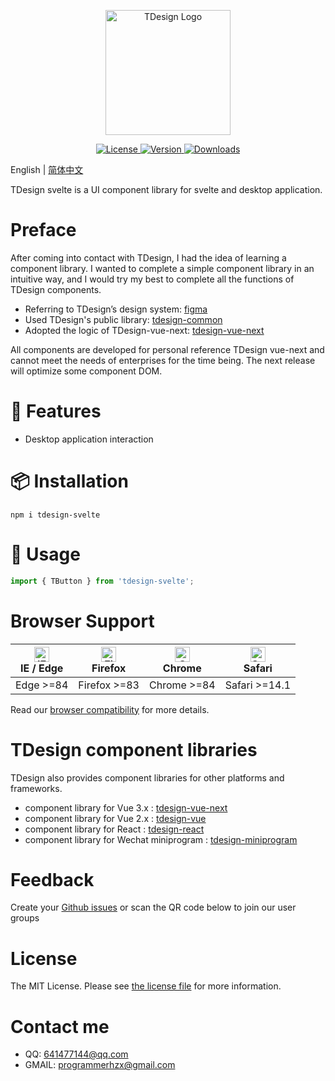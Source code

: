 <p align="center">
  <a href="https://github.com/hzx000822/tdesign-svelte" target="_blank">
    <img alt="TDesign Logo" width="200" src="https://tdesign.gtimg.com/site/TDesign.png">
  </a>
</p>

<p align="center">
  <a href="https://github.com/hzx000822/tdesign-svelte/blob/master/LICENSE.md">
    <img src="https://img.shields.io/npm/l/tdesign-vue-next.svg?sanitize=true" alt="License">
  </a>
  <a href="https://www.npmjs.com/package/tdesign-svelte">
    <img src="https://img.shields.io/npm/v/tdesign-vue-next.svg?sanitize=true" alt="Version">
  </a>
  <a href="https://www.npmjs.com/package/tdesign-svelte">
    <img src="https://img.shields.io/npm/dm/tdesign-vue-next" alt="Downloads">
  </a>
</p>

English | [简体中文](./README-zh_CN.md)

TDesign svelte is a UI component library for svelte and desktop application.

# Preface

After coming into contact with TDesign, I had the idea of learning a component library. I wanted to complete a simple component library in an intuitive way, and I would try my best to complete all the functions of TDesign components.

- Referring to TDesign’s design system: [figma](https://www.figma.com/community/file/1053279236128724321/tdesign-for-web)
- Used TDesign's public library: [tdesign-common](https://github.com/Tencent/tdesign-common)
- Adopted the logic of TDesign-vue-next: [tdesign-vue-next](https://github.com/Tencent/tdesign-vue-next)

All components are developed for personal reference TDesign vue-next and cannot meet the needs of enterprises for the time being.
The next release will optimize some component DOM.

# 🎉 Features

- Desktop application interaction

# 📦 Installation

```shell
npm i tdesign-svelte
```

# 🔨 Usage

```js
import { TButton } from 'tdesign-svelte';
```

# Browser Support

| [<img src="https://raw.githubusercontent.com/alrra/browser-logos/master/src/edge/edge_48x48.png" alt="IE / Edge" width="24px" height="24px" />](http://godban.github.io/browsers-support-badges/)</br> IE / Edge | [<img src="https://raw.githubusercontent.com/alrra/browser-logos/master/src/firefox/firefox_48x48.png" alt="Firefox" width="24px" height="24px" />](http://godban.github.io/browsers-support-badges/)</br>Firefox | [<img src="https://raw.githubusercontent.com/alrra/browser-logos/master/src/chrome/chrome_48x48.png" alt="Chrome" width="24px" height="24px" />](http://godban.github.io/browsers-support-badges/)</br>Chrome | [<img src="https://raw.githubusercontent.com/alrra/browser-logos/master/src/safari/safari_48x48.png" alt="Safari" width="24px" height="24px" />](http://godban.github.io/browsers-support-badges/)</br>Safari |
| ---------------------------------------------------------------------------------------------------------------------------------------------------------------------------------------------------------------- | ----------------------------------------------------------------------------------------------------------------------------------------------------------------------------------------------------------------- | ------------------------------------------------------------------------------------------------------------------------------------------------------------------------------------------------------------- | ------------------------------------------------------------------------------------------------------------------------------------------------------------------------------------------------------------- |
| Edge >=84                                                                                                                                                                                                        | Firefox >=83                                                                                                                                                                                                      | Chrome >=84                                                                                                                                                                                                   | Safari >=14.1                                                                                                                                                                                                 |

Read our [browser compatibility](https://github.com/Tencent/tdesign/wiki/Browser-Compatibility) for more details.

# TDesign component libraries

TDesign also provides component libraries for other platforms and frameworks.

- component library for Vue 3.x : [tdesign-vue-next](https://github.com/Tencent/tdesign-vue-next)
- component library for Vue 2.x : [tdesign-vue](https://github.com/Tencent/tdesign-vue)
- component library for React : [tdesign-react](https://github.com/Tencent/tdesign-react)
- component library for Wechat miniprogram : [tdesign-miniprogram](https://github.com/Tencent/tdesign-miniprogram)

# Feedback

Create your [Github issues](https://github.com/hzx000822/tdesign-svelte/issues) or scan the QR code below to join our user groups

# License

The MIT License. Please see [the license file](./LICENSE) for more information.

# Contact me

- QQ: 641477144@qq.com
- GMAIL: programmerhzx@gmail.com
